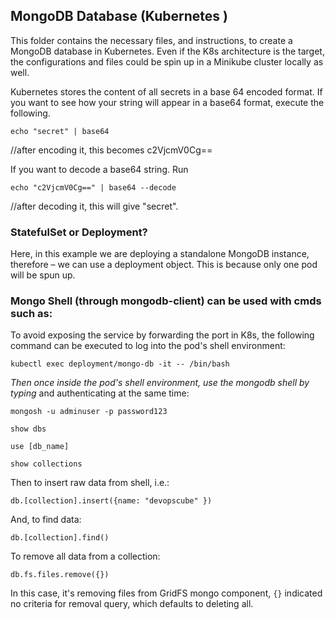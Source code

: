 ## MongoDB Database (Kubernetes )

This folder contains the necessary files, and instructions, to create a MongoDB database in Kubernetes.
Even if the K8s architecture is the target, the configurations and files could be spin up in a Minikube cluster locally as well.

Kubernetes stores the content of all secrets in a base 64 encoded format. If you want to see how your string will appear in a base64 format, execute the following.

`echo "secret" | base64` 

//after encoding it, this becomes c2VjcmV0Cg==

If you want to decode a base64 string. Run

`echo "c2VjcmV0Cg==" | base64 --decode`

//after decoding it, this will give "secret".

### StatefulSet or Deployment?

Here, in this example we are deploying a standalone MongoDB instance, therefore – we can use a deployment object. This is because only one pod will be spun up.

### Mongo Shell (through mongodb-client) can be used with cmds such as:

To avoid exposing the service by forwarding the port in K8s, the following command can be executed to log into
the pod's shell environment:

`kubectl exec deployment/mongo-db -it -- /bin/bash`


_Then once inside the pod's shell environment, use the mongodb shell by typing_ and authenticating at the same time: 

`mongosh -u adminuser -p password123`

`show dbs`

`use [db_name]`

`show collections`

Then to insert raw data from shell, i.e.:

`db.[collection].insert({name: "devopscube" })`

And, to find data:

`db.[collection].find()`

To remove all data from a collection:

`db.fs.files.remove({})`

In this case, it's removing files from GridFS mongo component, `{}` indicated no criteria for removal query, which defaults to deleting all.

